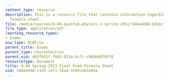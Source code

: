 ```yaml
---
content_type: resource
description: This is a resource file that contains information regarding final exam
  formula sheet.
file: /media/courses/8-04-quantum-physics-i-spring-2013/346ae498c1d31ef316a43399ca63a99a_MIT8_04S13_formusheet.pdf
file_type: application/pdf
learning_resource_types:
- Exams
ocw_type: OCWFile
parent_title: Exams
parent_type: CourseSection
parent_uid: d63f931f-fb03-933a-bc7c-c96bb8670ff8
resourcetype: Document
title: 8.04 Spring 2013 Final Exam Formula Sheet
uid: 346ae498-c1d3-1ef3-16a4-3399ca63a99a
---
```

